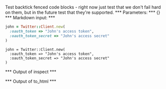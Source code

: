Test backtick fenced code blocks - right now just test that we don't fail hard
on them, but in the future test that they're supported.
*** Parameters: ***
{}
*** Markdown input: ***
```ruby
john = Twitter::Client.new(
  :oauth_token => "John's access token",
  :oauth_token_secret => "John's access secret"
)
```

```
john = Twitter::Client.new(
  :oauth_token => "John's access token",
  :oauth_token_secret => "John's access secret"
)
```
*** Output of inspect ***

*** Output of to_html ***

